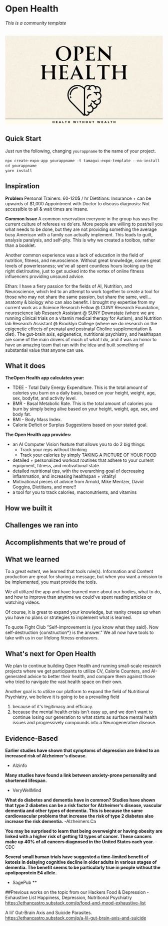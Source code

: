 # Open Health
###### This is a community template

<p align="center">
  <img src="./assets/Open Health.jpg" alt="Open Health"/>
</p>

## Quick Start
Just run the following, changing `yourappname` to the name of your project.
```
npx create-expo-app yourappname -t tamagui-expo-template --no-install
cd yourappname
yarn install
```
## Inspiration
**Problem**
Personal Trainers: 60-120$ / hr
Dietitians: Insurance + can be upwards of $1,000
Appointment with Doctor to discuss diagnosis: Not accessible to all & wait times are insane. 

**Common Issue**
A common reservation everyone in the group has was the current culture of referees vs do'ers.
More people are willing to post/tell you what needs to be done, but they are not providing something the average busy American with a family can actually implement. This leads to guilt, analysis paralysis, and self-pity. This is why we created a toolbox, rather than a booklet. 

Another common experience was a lack of education in the field of nutrition, fitness, and neuroscience. Without great knowledge, comes great levels of powerlessness; we've all spent countless hours looking up the right diet/routine, just to get sucked into the vortex of online fitness influencers providing unsound advice.

Ethan: I have a fiery passion for the fields of AI, Nutrition, and Neuroscience, which led to an attempt to work together to create a tool for those who may not share the same passion, but share the same, well... anatomy & biology who can also benefit. 
I brought my expertise from my current work as a Science Research Fellow @ CUNY Research Foundation, neuroscience lab Research Assistant @ SUNY Downstate (where we are running clinical trials on a vitamin medical therapy for Autism), and Nutrition lab Research Assistant @ Brooklyn College (where we do research on the epigenetic effects of prenatal and postnatal Choline supplementation & diet).
The gut-brain axis, epigenetics, nutritional psychiatry, and healthspan are some of the main drivers of much of what I do, and it was an honor to have an amazing team that ran with the idea and built something of substantial value that anyone can use.

## What it does
**TheOpen Health app calculates your:**
- TDEE - Total Daily Energy Expenditure. This is the total amount of calories you burn on a daily basis, based on your height, weight, age, sex, bodyfat, and activity level.
- BMR - Basal Metabolic Rate. This is the total amount of calories you burn by simply being alive based on your height, weight, age, sex, and body fat.
- BMI - Body Mass Index.
- Calorie Deficit or Surplus Suggestions based on your stated goal. 

**The Open Health app provides:**
- an AI Computer Vision feature that allows you to do 2 big things:
   - Track your reps without thinking
   - Track your calories by simply TAKING A PICTURE OF YOUR FOOD
- detailed + personalized workout routines that adhere to your current equipment, fitness, and motivational state.
- detailed nutritional tips, with the overarching goal of decreasing inflammation, and increasing healthspan + vitality!
- Motivational pieces of advice from Arnold, Mike Mentzer, David Goggins, Dietitians, and more!!
- a tool for you to track calories, macronutrients, and vitamins

## How we built it

## Challenges we ran into

## Accomplishments that we're proud of

## What we learned
To a great extent, we learned that tools rule(s). Information and Content production are great for sharing a message, but when you want a mission to be implemented, you must provide the tools.

We all utilized the app and have learned more about our bodies, what to do, and how to improve than anytime we could've spent reading articles or watching videos. 

Of course, it is great to expand your knowledge, but vanity creeps up when you have no plans or strategies to implement what is learned. 

To quote Fight Club "Self-improvement is {you know what they said}. Now self-destruction {construction*} is the answer."
We all now have tools to take with us in our lifelong fitness endeavors.

## What's next for Open Health
We plan to continue building Open Health and running small-scale research projects where we get participants to utilize CV, Calorie Counters, and AI-generated advice to better their health, and compare them against those who tried to navigate the vast health space on their own.

Another goal is to utilize our platform to expand the field of Nutritional Psychiatry, we believe it is going to be a prevailing field 
1) because of it's legitimacy and efficacy.
2) because the mental health crisis isn't easy up, and we don't want to continue losing our generation to what starts as surface mental health issues and progressively compounds into a Neurogenerative disease.

## Evidence-Based
**Earlier studies have shown that symptoms of depression are linked to an increased risk of Alzheimer's disease.**
- Alzinfo

**Many studies have found a link between anxiety-prone personality and shortened lifespan.**
- VeryWellMind

**What do diabetes and dementia have in common? Studies have shown that type 2 diabetes can be a risk factor for Alzheimer's disease, vascular dementia and other types of dementia. This is because the same cardiovascular problems that increase the risk of type 2 diabetes also increase the risk dementia.**
-Alzheimers.Ca

**You may be surprised to learn that being overweight or having obesity are linked with a higher risk of getting 13 types of cancer. These cancers make up 40% of all cancers diagnosed in the United States each year.**
-CDC

**Several small human trials have suggested a time-limited benefit of ketosis in delaying cognitive decline in older adults in various stages of dementia. The benefit seems to be particularly true in people without the apolipoprotein E4 allele.**
- SagePub
**

##Previous works on the topic from our Hackers
Food & Depression - Exhaustive List
Happiness, Depression, Nutritional Psychiatry
https://ethancastro.substack.com/p/food-and-mood-exhaustive-list

A lil' Gut-Brain Axis and Suicide Parasites.
https://ethancastro.substack.com/p/a-lil-gut-brain-axis-and-suicide


